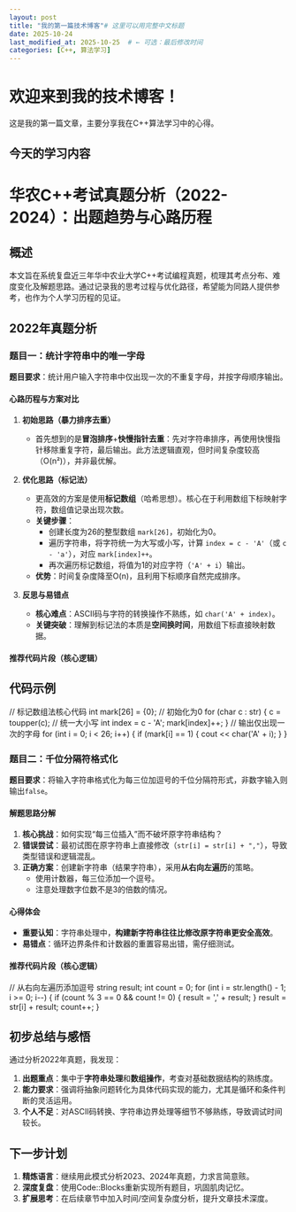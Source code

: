 ```yaml
---
layout: post
title: "我的第一篇技术博客"# 这里可以用完整中文标题
date: 2025-10-24
last_modified_at: 2025-10-25  # ← 可选：最后修改时间
categories: [C++, 算法学习]
---
```

# 欢迎来到我的技术博客！
这是我的第一篇文章，主要分享我在C++算法学习中的心得。
## 今天的学习内容
# 华农C++考试真题分析（2022-2024）：出题趋势与心路历程

## 概述

本文旨在系统复盘近三年华中农业大学C++考试编程真题，梳理其考点分布、难度变化及解题思路。通过记录我的思考过程与优化路径，希望能为同路人提供参考，也作为个人学习历程的见证。

## 2022年真题分析

### 题目一：统计字符串中的唯一字母

**题目要求**：统计用户输入字符串中仅出现一次的不重复字母，并按字母顺序输出。

#### 心路历程与方案对比

1.  **初始思路（暴力排序去重）**
    -   首先想到的是**冒泡排序**+**快慢指针去重**：先对字符串排序，再使用快慢指针移除重复字符，最后输出。此方法逻辑直观，但时间复杂度较高（O(n²)），并非最优解。

2.  **优化思路（标记法）**
    -   更高效的方案是使用**标记数组**（哈希思想）。核心在于利用数组下标映射字符，数组值记录出现次数。
    -   **关键步骤**：
        -   创建长度为26的整型数组 `mark[26]`，初始化为0。
        -   遍历字符串，将字符统一为大写或小写，计算 `index = c - 'A'`（或 `c - 'a'`），对应 `mark[index]++`。
        -   再次遍历标记数组，将值为1的对应字符（`'A' + i`）输出。
    -   **优势**：时间复杂度降至O(n)，且利用下标顺序自然完成排序。

3.  **反思与易错点**
    -   **核心难点**：ASCII码与字符的转换操作不熟练，如 `char('A' + index)`。
    -   **关键突破**：理解到标记法的本质是**空间换时间**，用数组下标直接映射数据。

#### 推荐代码片段（核心逻辑）

## 代码示例
// 标记数组法核心代码
int mark[26] = {0}; // 初始化为0
for (char c : str) {
c = toupper(c); // 统一大小写
int index = c - 'A';
mark[index]++;
}
// 输出仅出现一次的字母
for (int i = 0; i < 26; i++) {
if (mark[i] == 1) {
cout << char('A' + i);
}
}

### 题目二：千位分隔符格式化

**题目要求**：将输入字符串格式化为每三位加逗号的千位分隔符形式，非数字输入则输出`false`。

#### 解题思路分解

1.  **核心挑战**：如何实现“每三位插入”而不破坏原字符串结构？
2.  **错误尝试**：最初试图在原字符串上直接修改（`str[i] = str[i] + ","`），导致类型错误和逻辑混乱。
3.  **正确方案**：创建新字符串（结果字符串），采用**从右向左遍历**的策略。
    -   使用计数器，每三位添加一个逗号。
    -   注意处理数字位数不是3的倍数的情况。

#### 心得体会
-   **重要认知**：字符串处理中，**构建新字符串往往比修改原字符串更安全高效**。
-   **易错点**：循环边界条件和计数器的重置容易出错，需仔细测试。

#### 推荐代码片段（核心逻辑）
// 从右向左遍历添加逗号
string result;
int count = 0;
for (int i = str.length() - 1; i >= 0; i--) {
if (count % 3 == 0 && count != 0) {
result = ',' + result;
}
result = str[i] + result;
count++;
}
## 初步总结与感悟

通过分析2022年真题，我发现：
1.  **出题重点**：集中于**字符串处理**和**数组操作**，考查对基础数据结构的熟练度。
2.  **能力要求**：强调将抽象问题转化为具体代码实现的能力，尤其是循环和条件判断的灵活运用。
3.  **个人不足**：对ASCII码转换、字符串边界处理等细节不够熟练，导致调试时间较长。

## 下一步计划

1.  **精炼语言**：继续用此模式分析2023、2024年真题，力求言简意赅。
2.  **深度复盘**：使用Code::Blocks重新实现所有题目，巩固肌肉记忆。
3.  **扩展思考**：在后续章节中加入时间/空间复杂度分析，提升文章技术深度。
